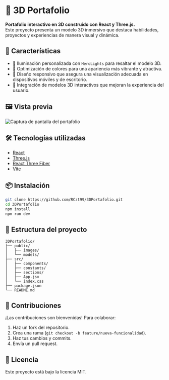 # 🎨 3D Portafolio

**Portafolio interactivo en 3D construido con React y Three.js.**  
Este proyecto presenta un modelo 3D inmersivo que destaca habilidades, proyectos y experiencias de manera visual y dinámica.

## 🚀 Características

- 🌟 Iluminación personalizada con `HeroLights` para resaltar el modelo 3D.
- 🎨 Optimización de colores para una apariencia más vibrante y atractiva.
- 📱 Diseño responsivo que asegura una visualización adecuada en dispositivos móviles y de escritorio.
- 🧩 Integración de modelos 3D interactivos que mejoran la experiencia del usuario.

## 🖼️ Vista previa

![Captura de pantalla del portafolio](public/images/preview.png)

## 🛠️ Tecnologías utilizadas

- [React](https://reactjs.org/)
- [Three.js](https://threejs.org/)
- [React Three Fiber](https://docs.pmnd.rs/react-three-fiber)
- [Vite](https://vitejs.dev/)

## 📦 Instalación

```bash
git clone https://github.com/RCzt99/3DPortafolio.git
cd 3DPortafolio
npm install
npm run dev
```

## 📁 Estructura del proyecto

```
3DPortafolio/
├── public/
│   ├── images/
│   └── models/
├── src/
│   ├── components/
│   ├── constants/
│   ├── sections/
│   ├── App.jsx
│   └── index.css
├── package.json
└── README.md
```

## 🤝 Contribuciones

¡Las contribuciones son bienvenidas! Para colaborar:

1. Haz un fork del repositorio.
2. Crea una rama (`git checkout -b feature/nueva-funcionalidad`).
3. Haz tus cambios y commits.
4. Envía un pull request.

## 📄 Licencia

Este proyecto está bajo la licencia MIT.
